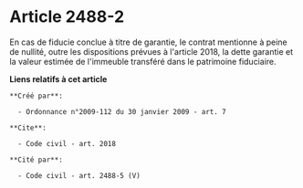 # Article 2488-2

En cas de fiducie conclue à titre de garantie, le contrat mentionne à peine de nullité, outre les dispositions prévues à
l'article 2018, la dette garantie et la valeur estimée de l'immeuble transféré dans le patrimoine fiduciaire.

**Liens relatifs à cet article**

	**Créé par**:

	  - Ordonnance n°2009-112 du 30 janvier 2009 - art. 7

	**Cite**:

	  - Code civil - art. 2018

	**Cité par**:

	  - Code civil - art. 2488-5 (V)
